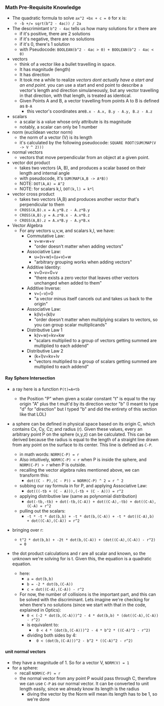 ### Math Pre-Requisite Knowledge
- The quadratic formula to solve `ax^2 +bx + c = 0` for x is:
   -  `-b +/= sqrt(b^2 - 4ac)) / 2a`
-  The descrimintant `b^2 - 4ac` tells us how many solutions for x there are
   -  if it's positive, there are 2 solutions
   -  if it's negative, there are no solutions
   -  if it's 0, there's 1 solution
   -  with Pseudocode: `BOOLEAN(b^2 - 4ac > 0) + BOOLEAN(b^2 - 4ac < 0)`
- vectors
  - think of a vector like a bullet travelling in space. 
  - It has magnitude (length)
  - It has direction
  - It took me a while to realize *vectors dont actually have a start and an end point*. you can use a start and end point to describe a vector's length and direction simulaneously, but any vector travelling in that direction, with that length, is treated as identical.
  - Given Points A and B, a vector travelling from points A to B is defined as `B-A`
    - this vector's coordinates are`B.x - A.x, B.y - A.y, B.z - A.z`
- scalars
  - a scalar is a value whose only attribute is its magnitude
  - notably, a scalar can only be 1 number
- norm (euclidean vector norm)
  - the norm of a vector (V) is its length
  - it's calculated by the following pseudocode: `SQUARE ROOT(SUM(MAP(V -> V ^ 2)))`
- normal vectors
  - vectors that move perpendicular from an object at a given point. 
- vector dot product
  - takes two vectors (A, B), and produces a scalar based on their length and internal angle
  - with pseudocode, it's `SUM(MAP(A,B -> A*B))`
  - NOTE: `DOT(A,A) = A^2`
  - NOTE: for scalars k,l, `DOT(k,l) = k*l`
- vector cross product
  - takes two vectors (A,B) and produces another vector that's perpendicular to them
  - `CROSS(A,B).x = A.y*B.z - A.z*B.y `
  - `CROSS(A,B).y = A.z*B.x - A.x*B.z `
  - `CROSS(A,B).z = A.x*B.y - A.y*B.x `
- Vector Algebra
  - For any vectors u,v,w, and scalars k,l, we have:
    - Commutative Law: 
      - v+w=w+v
      - "order doesn't matter when adding vectors"
    - Associative Law: 
      - u+(v+w)=(u+v)+w
      - "arbitrary grouping works when adding vectors"
    - Additive Identity:
      - v+0=v=0+v
      - "there exists a zero vector that leaves other vectors unchanged when added to them"
    - Additive Inverse:
      - v+(−v)=0
      - "a vector minus itself cancels out and takes us back to the origin"
    - Associative Law:
      - k(lv)=(kl)v
      - "order doesn't matter when multiplying scalars to vectors, so you can group scalar multiplicands"
    - Distributive Law 1
      - k(v+w)=kv+kw
      - "scalars multiplied to a group of vectors getting summed are multiplied to each addend"
    - Distributive Law 2
      - (k+l)v=kv+lv
      - "vectors multiplied to a group of scalars getting summed are multiplied to each addend"

#### Ray Sphere Intersection
- a ray here is a function `P(t)=A+tb`
  - the Position "P" when given a scalar constant "t" is equal to the ray origin "A" plus the t mult'd by its direction vector "b" (I meant to type "d" for "direction" but I typed "b" and did the entirety of this section like that LOL)
  
- a sphere can be defined in physical space based on its origin C, which contains Cx, Cy, Cz; and radius (r). Given these values, every an arbitrary point P on the sphere (x,y,z) can be calculated. This can be derived because the radius is equal to the length of a straight line drawn from any point on the surface to its center. This line is defined as `C-P`.
  - in math words: `NORM(C-P) = r`  
  - Also intuitively, `NORM(C-P) < r` when P is inside the sphere, and `NORM(C-P) > r` when P is outside.
  - recalling the vector algebra rules mentioned above, we can transform this:
    -  `dot((C - P),(C - P)) = NORM(C-P) ^ 2 = r ^ 2`
  - subbing our ray formula in for P, and applying Associative Law:
    - `dot(((-tb + (C - A))),(-tb + (C - A))) = r^2`
  - applying distributive law (same as polynomial distribution)
    - `dot(-tb,-tb) + dot(-tb,(C-A)) + dot((C-A),-tb) + dot((C-A),(C-A) = r^2`
  - pulling out the scalars:
    -  `-t * -t * dot(b,b) + -t * dot(b,(C-A)) + -t * dot((C-A),b)  + dot((C-A),(C-A)) = r^2`
 -  bringing over r:
    -  `t^2 * dot(b,b) + -2t * dot(b,(C-A)) + (dot((C-A),(C-A)) - r^2) = 0`
 -  the dot product calculations and r are all scalar and known, so the unknown we're solving for is t. Given this, the equation is a quadratic equation. 
       -  here:
          -  `a = dot(b,b)`
          -  `b = -2 * dot(b,(C-A))`
          -  `c = dot((C-A),(C-A)) - r^2`
    -  For now, the number of collisions is the important part, and this can be solved with the discriminant. Lets imagine we're checking for when there's no solutions (since we start with that in the code, explained in Optics):
       -  `0 < (-2 * dot(b,(C-A)))^2 - 4 * dot(b,b) * (dot((C-A),(C-A)) - r^2)`
       - is equivalent to:
         - ` 0 < 4 * (dot(b,(C-A)))^2 - 4 * b^2 * ((C-A)^2 - r^2)`
       - dividing both sides by 4:
         - ` 0 < (dot(b,(C-A)))^2 - b^2 * ((C-A)^2 - r^2)`

#### unit normal vectors 
- they have a magnitude of 1. So for a vector V, `NORM(V) = 1`
- for a sphere:
  - recall `NORM(C-P) = r`
  - the normal vector from any point P would pass through C, therefore we can use `C-P` as our normal vector. It can be converted to unit length easily, since we already know its length is the radius
    - diving the vector by the Norm will mean its length has to be 1, so we're done